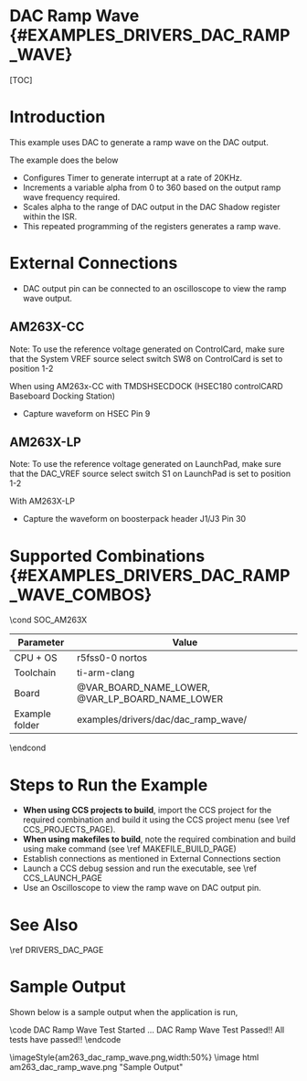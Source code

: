 # DAC Ramp Wave {#EXAMPLES_DRIVERS_DAC_RAMP_WAVE}

[TOC]

# Introduction

This example uses DAC to generate a ramp wave on the DAC output.

The example does the below
- Configures Timer to generate interrupt at a rate of 20KHz.
- Increments a variable alpha from 0 to 360 based on the output ramp wave frequency required.
- Scales alpha to the range of DAC output in the DAC Shadow register within the ISR.
- This repeated programming of the registers generates a ramp wave.

# External Connections
- DAC output pin can be connected to an oscilloscope to view the ramp wave output.

## AM263X-CC
Note: To use the reference voltage generated on ControlCard, make sure that the System VREF source select switch SW8 on ControlCard is set to position 1-2

When using AM263x-CC with TMDSHSECDOCK (HSEC180 controlCARD Baseboard Docking Station)
- Capture waveform on HSEC Pin 9

## AM263X-LP
Note: To use the reference voltage generated on LaunchPad, make sure that the DAC_VREF source select switch S1 on LaunchPad is set to position 1-2

With AM263X-LP
- Capture the waveform on boosterpack header J1/J3 Pin 30


# Supported Combinations {#EXAMPLES_DRIVERS_DAC_RAMP_WAVE_COMBOS}

\cond SOC_AM263X

 Parameter      | Value
 ---------------|-----------
 CPU + OS       | r5fss0-0 nortos
 Toolchain      | ti-arm-clang
 Board          | @VAR_BOARD_NAME_LOWER, @VAR_LP_BOARD_NAME_LOWER
 Example folder | examples/drivers/dac/dac_ramp_wave/

\endcond

# Steps to Run the Example

- **When using CCS projects to build**, import the CCS project for the required combination
  and build it using the CCS project menu (see \ref CCS_PROJECTS_PAGE).
- **When using makefiles to build**, note the required combination and build using
  make command (see \ref MAKEFILE_BUILD_PAGE)
- Establish connections as mentioned in External Connections section
- Launch a CCS debug session and run the executable, see \ref CCS_LAUNCH_PAGE
- Use an Oscilloscope to view the ramp wave on DAC output pin.

# See Also

\ref DRIVERS_DAC_PAGE

# Sample Output

Shown below is a sample output when the application is run,

\code
DAC Ramp Wave Test Started ...
DAC Ramp Wave Test Passed!!
All tests have passed!!
\endcode

\imageStyle{am263_dac_ramp_wave.png,width:50%}
\image html am263_dac_ramp_wave.png "Sample Output"